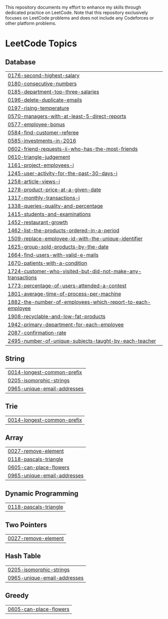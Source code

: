 This repository documents my effort to enhance my skills through dedicated practice on LeetCode. Note that this repository exclusively focuses on LeetCode problems and does not include any Codeforces or other platform problems.

<!---LeetCode Topics Start-->
# LeetCode Topics
## Database
|  |
| ------- |
| [0176-second-highest-salary](https://github.com/BadryAnas/LeetCode/tree/master/0176-second-highest-salary) |
| [0180-consecutive-numbers](https://github.com/BadryAnas/LeetCode/tree/master/0180-consecutive-numbers) |
| [0185-department-top-three-salaries](https://github.com/BadryAnas/LeetCode/tree/master/0185-department-top-three-salaries) |
| [0196-delete-duplicate-emails](https://github.com/BadryAnas/LeetCode/tree/master/0196-delete-duplicate-emails) |
| [0197-rising-temperature](https://github.com/BadryAnas/LeetCode/tree/master/0197-rising-temperature) |
| [0570-managers-with-at-least-5-direct-reports](https://github.com/BadryAnas/LeetCode/tree/master/0570-managers-with-at-least-5-direct-reports) |
| [0577-employee-bonus](https://github.com/BadryAnas/LeetCode/tree/master/0577-employee-bonus) |
| [0584-find-customer-referee](https://github.com/BadryAnas/LeetCode/tree/master/0584-find-customer-referee) |
| [0585-investments-in-2016](https://github.com/BadryAnas/LeetCode/tree/master/0585-investments-in-2016) |
| [0602-friend-requests-ii-who-has-the-most-friends](https://github.com/BadryAnas/LeetCode/tree/master/0602-friend-requests-ii-who-has-the-most-friends) |
| [0610-triangle-judgement](https://github.com/BadryAnas/LeetCode/tree/master/0610-triangle-judgement) |
| [1161-project-employees-i](https://github.com/BadryAnas/LeetCode/tree/master/1161-project-employees-i) |
| [1245-user-activity-for-the-past-30-days-i](https://github.com/BadryAnas/LeetCode/tree/master/1245-user-activity-for-the-past-30-days-i) |
| [1258-article-views-i](https://github.com/BadryAnas/LeetCode/tree/master/1258-article-views-i) |
| [1278-product-price-at-a-given-date](https://github.com/BadryAnas/LeetCode/tree/master/1278-product-price-at-a-given-date) |
| [1317-monthly-transactions-i](https://github.com/BadryAnas/LeetCode/tree/master/1317-monthly-transactions-i) |
| [1338-queries-quality-and-percentage](https://github.com/BadryAnas/LeetCode/tree/master/1338-queries-quality-and-percentage) |
| [1415-students-and-examinations](https://github.com/BadryAnas/LeetCode/tree/master/1415-students-and-examinations) |
| [1452-restaurant-growth](https://github.com/BadryAnas/LeetCode/tree/master/1452-restaurant-growth) |
| [1462-list-the-products-ordered-in-a-period](https://github.com/BadryAnas/LeetCode/tree/master/1462-list-the-products-ordered-in-a-period) |
| [1509-replace-employee-id-with-the-unique-identifier](https://github.com/BadryAnas/LeetCode/tree/master/1509-replace-employee-id-with-the-unique-identifier) |
| [1625-group-sold-products-by-the-date](https://github.com/BadryAnas/LeetCode/tree/master/1625-group-sold-products-by-the-date) |
| [1664-find-users-with-valid-e-mails](https://github.com/BadryAnas/LeetCode/tree/master/1664-find-users-with-valid-e-mails) |
| [1670-patients-with-a-condition](https://github.com/BadryAnas/LeetCode/tree/master/1670-patients-with-a-condition) |
| [1724-customer-who-visited-but-did-not-make-any-transactions](https://github.com/BadryAnas/LeetCode/tree/master/1724-customer-who-visited-but-did-not-make-any-transactions) |
| [1773-percentage-of-users-attended-a-contest](https://github.com/BadryAnas/LeetCode/tree/master/1773-percentage-of-users-attended-a-contest) |
| [1801-average-time-of-process-per-machine](https://github.com/BadryAnas/LeetCode/tree/master/1801-average-time-of-process-per-machine) |
| [1882-the-number-of-employees-which-report-to-each-employee](https://github.com/BadryAnas/LeetCode/tree/master/1882-the-number-of-employees-which-report-to-each-employee) |
| [1908-recyclable-and-low-fat-products](https://github.com/BadryAnas/LeetCode/tree/master/1908-recyclable-and-low-fat-products) |
| [1942-primary-department-for-each-employee](https://github.com/BadryAnas/LeetCode/tree/master/1942-primary-department-for-each-employee) |
| [2087-confirmation-rate](https://github.com/BadryAnas/LeetCode/tree/master/2087-confirmation-rate) |
| [2495-number-of-unique-subjects-taught-by-each-teacher](https://github.com/BadryAnas/LeetCode/tree/master/2495-number-of-unique-subjects-taught-by-each-teacher) |
## String
|  |
| ------- |
| [0014-longest-common-prefix](https://github.com/BadryAnas/LeetCode/tree/master/0014-longest-common-prefix) |
| [0205-isomorphic-strings](https://github.com/BadryAnas/LeetCode/tree/master/0205-isomorphic-strings) |
| [0965-unique-email-addresses](https://github.com/BadryAnas/LeetCode/tree/master/0965-unique-email-addresses) |
## Trie
|  |
| ------- |
| [0014-longest-common-prefix](https://github.com/BadryAnas/LeetCode/tree/master/0014-longest-common-prefix) |
## Array
|  |
| ------- |
| [0027-remove-element](https://github.com/BadryAnas/LeetCode/tree/master/0027-remove-element) |
| [0118-pascals-triangle](https://github.com/BadryAnas/LeetCode/tree/master/0118-pascals-triangle) |
| [0605-can-place-flowers](https://github.com/BadryAnas/LeetCode/tree/master/0605-can-place-flowers) |
| [0965-unique-email-addresses](https://github.com/BadryAnas/LeetCode/tree/master/0965-unique-email-addresses) |
## Dynamic Programming
|  |
| ------- |
| [0118-pascals-triangle](https://github.com/BadryAnas/LeetCode/tree/master/0118-pascals-triangle) |
## Two Pointers
|  |
| ------- |
| [0027-remove-element](https://github.com/BadryAnas/LeetCode/tree/master/0027-remove-element) |
## Hash Table
|  |
| ------- |
| [0205-isomorphic-strings](https://github.com/BadryAnas/LeetCode/tree/master/0205-isomorphic-strings) |
| [0965-unique-email-addresses](https://github.com/BadryAnas/LeetCode/tree/master/0965-unique-email-addresses) |
## Greedy
|  |
| ------- |
| [0605-can-place-flowers](https://github.com/BadryAnas/LeetCode/tree/master/0605-can-place-flowers) |
<!---LeetCode Topics End-->